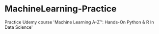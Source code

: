 # MachineLearning-Practice
Practice Udemy course 'Machine Learning A-Z™: Hands-On Python &amp; R In Data Science'
